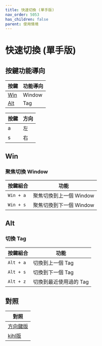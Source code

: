 ```yaml
---
title: 快速切換 (單手版)
nav_order: 5053
has_children: false
parent: 使用情境
---
```



# 快速切換 (單手版)



## 按鍵功能導向

| 按鍵 | 功能導向 |
| --- | --- |
| [Win](#win) | Window |
| [Alt](#alt) | Tag |


| 按鍵 | 方向 |
| --- | --- |
| a | 左 |
| s | 右 |


## Win

### 聚焦切換 Window

| 按鍵組合 | 功能 |
| --- | --- |
| `Win + a` | 聚焦切換到上一個 Window |
| `Win + s` | 聚焦切換到下一個 Window |


## Alt

### 切換 Tag

| 按鍵組合 | 功能 |
| --- | --- |
| `Alt + a` | 切換到上一個 Tag |
| `Alt + s` | 切換到下一個 Tag |
| `Alt + z` | 切換到最近使用過的 Tag |


## 對照

| 對照 |
| --- |
| [方向鍵版](quick-switch-by-arrow-key) |
| [kjhl版](quick-switch-by-kjhl-key) |
